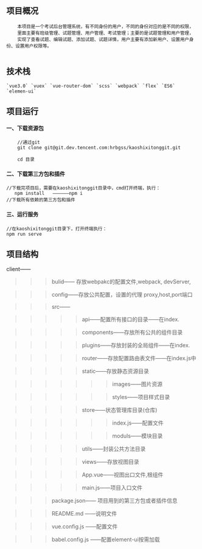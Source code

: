 <h2>项目概况</h2>

````
    本项目是一个考试后台管理系统，有不同身份的用户，不同的身份对应的是不同的权限，
    里面主要有班级管理、试题管理、用户管理、考试管理；主要的是试题管理和用户管理，
    实现了查看试题、编辑试题、添加试题、试题详情，用户主要有添加新用户、设置用户身份、设置用户权限等。
 
````


<h2>技术栈</h2>

````
`vue3.0` `vuex` `vue-router-dom` `scss` `webpack` `flex` `ES6` `elemen-ui` 
````

<h2>项目运行</h2>

<h4>一、下载资源包</h4>

````
    //通过git
    git clone git@git.dev.tencent.com:hrbgss/kaoshixitonggit.git

    cd 目录

````

<h4>二、下载第三方包和插件</h4>

  
    //下载完项目后，需要在kaoshixitonggit目录中，cmd打开终端，执行：
       npm install   ——————npm i
    //下载所有依赖的第三方包和插件
  

<h4>三、运行服务</h4>

````
//在kaoshixitonggit目录下，打开终端执行：
npm run serve
````


<h2>项目结构</h2
  
>client——

>>>bulid—— 存放webpakc的配置文件,webpack, devServer,

>>>config——存放公共配置，设置的代理 proxy,host,port端口

>>>src——

>>>>>api——配置所有接口的目录——在index.

>>>>>components——存放所有公共的组件目录

>>>>>plugins——存放封装的全局组件——在index.

>>>>>router——存放配置路由表文件——在index.js中

>>>>>static——存放静态资源目录

>>>>>>>images——图片资源

>>>>>>>styles——项目样式目录

>>>>>store——状态管理库目录(仓库)

>>>>>>>index.js——配置文件

>>>>>>>moduls——模块目录

>>>>>utils——封装公共方法目录

>>>>>views——存放视图目录

>>>>>App.vue——视图出口文件,根组件

>>>>>main.js——项目入口文件

>>>package.json—— 项目用到的第三方包或者插件信息

>>>README.md ——说明文件

>>>vue.config.js ——配置文件

>>>babel.config.js ——配置element-ui按需加载






